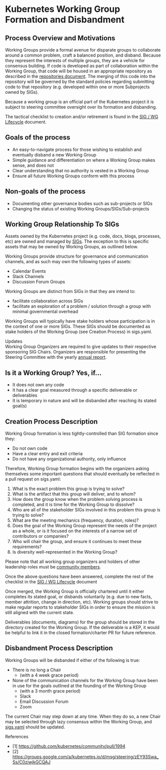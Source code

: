 # Kubernetes Working Group Formation and Disbandment

## Process Overview and Motivations
Working Groups provide a formal avenue for disparate groups to collaborate around a common problem, craft a balanced
position, and disband. Because they represent the interests of multiple groups, they are a vehicle for consensus
building.  If code is developed as part of collaboration within the Working Group, that code will be housed in an
appropriate repository as described in the [repositories document].  The merging of this code into the repository
will be governed by the standard policies regarding submitting code to that repository (e.g. developed within one or
more Subprojects owned by SIGs).

Because a working group is an official part of the Kubernetes project it is subject to steering committee oversight
over its formation and disbanding.

The tactical checklist to creation and/or retirement is found in the [SIG / WG Lifecycle] document.

## Goals of the process

- An easy-to-navigate process for those wishing to establish and eventually disband a new Working Group
- Simple guidance and differentiation on where a Working Group makes sense, and does not
- Clear understanding that no authority is vested in a Working Group
- Ensure all future Working Groups conform with this process

## Non-goals of the process

- Documenting other governance bodies such as sub-projects or SIGs
- Changing the status of existing Working Groups/SIGs/Sub-projects

## Working Group Relationship To SIGs
Assets owned by the Kubernetes project (e.g. code, docs, blogs, processes, etc) are owned and
managed by [SIGs](sig-governance.md).  The exception to this is specific assets that may be owned
by Working Groups, as outlined below.

Working Groups provide structure for governance and communication channels, and as such may
own the following types of assets:

- Calendar Events
- Slack Channels
- Discussion Forum Groups

Working Groups are distinct from SIGs in that they are intend to:

- facilitate collaboration across SIGs
- facilitate an exploration of a problem / solution through a group with minimal governmental overhead

Working Groups will typically have stake holders whose participation is in the
context of one or more SIGs.  These SIGs should be documented as stake holders of the Working Group
(see Creation Process) in sigs.yaml. 

Updates  
Working Group Organizers are required to give updates to their respective sponsoring SIG Chairs. Organizers are responsible for presenting the Steering Committee with the yearly [annual report].

## Is it a Working Group? Yes, if...
- It does not own any code
- It has a clear goal measured through a specific deliverable or deliverables
- It is temporary in nature and will be disbanded after reaching its stated goal(s)

## Creation Process Description
Working Group formation is less tightly-controlled than SIG formation since they:

- Do not own code
- Have a clear entry and exit criteria
- Do not have any organizational authority, only influence

Therefore, Working Group formation begins with the organizers asking themselves some important questions that
should eventually be reflected in a pull request on sigs.yaml:

1. What is the exact problem this group is trying to solve?
1. What is the artifact that this group will deliver, and to whom?
1. How does the group know when the problem solving process is completed, and it is time for the Working Group to
   dissolve?
1. Who are all of the stakeholder SIGs involved in this problem this group is trying to solve?
1. What are the meeting mechanics (frequency, duration, roles)?
1. Does the goal of the Working Group represent the needs of the project as a whole, or is it focused on the interests
   of a narrow set of contributors or companies?
1. Who will chair the group, and ensure it continues to meet these requirements?
1. Is diversity well-represented in the Working Group?

Please note that all working group organizers and holders of other leadership
roles must be [community members].

Once the above questions have been answered, complete the rest of the checklist in the [SIG / WG Lifecycle] document

Once merged, the Working Group is officially chartered until it either completes its stated goal, or disbands
voluntarily (e.g. due to new facts, member attrition, change in direction, etc). Working groups should strive to
make regular reports to stakeholder SIGs in order to ensure the mission is still aligned with the current state.

Deliverables (documents, diagrams) for the group should be stored in the directory created for the Working Group.
If the deliverable is a KEP, it would be helpful to link it in the closed formation/charter PR for future reference.

## Disbandment Process Description

Working Groups will be disbanded if either of the following is true:

- There is no long a Chair
  - (with a 4 week grace period)
- None of the communication channels for the Working Group have been in use for the goals outlined at the founding of
  the Working Group
  - (with a 3 month grace period)
  - Slack
  - Email Discussion Forum
  - Zoom

The current Chair may step down at any time.  When they do so, a new Chair may be selected through lazy consensus
within the Working Group, and [sigs.yaml](/sigs.yaml) should be updated.

References

- [1] https://github.com/kubernetes/community/pull/1994
- [2] https://groups.google.com/a/kubernetes.io/d/msg/steering/zEY93Swa_Ss/C0ziwjkGCQAJ


[SIG / WG Lifecycle]: /sig-wg-lifecycle.md
[repositories document]: https://github.com/kubernetes/community/blob/master/github-management/kubernetes-repositories.md
[community members]: /community-membership.md
[annual report]: ./annual-reports.md
